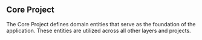 ﻿## Core Project

The Core Project defines domain entities that serve as the foundation of the application. These entities are utilized
across all other layers and projects. 